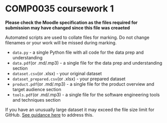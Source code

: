 # COMP0035 coursework 1

**Please check the Moodle specification as the files required for submission may have changed since this file was creaeted**

Automated scripts are used to collate files for marking. Do not change filenames or your work will be missed during marking.

- `data.py` - a single Python file with all code for the data prep and understanding
- `data.pdf`(or .md/.mp3) - a single file for the data prep and understanding section
- `dataset.csv`(or .xlsx) - your original dataset
- `dataset_prepared.csv`(or .xlsx) - your prepared dataset
- `product.pdf`(or .md/.mp3) - a single file for the product overview and target audience section
- `tools.pdf`(or .md/.mp3) - a single file for the software engineering tools and techniques section

If you have an unusually large dataset it may exceed the file size limit for GitHub. [See guidance here](https://docs.github.com/en/repositories/working-with-files/managing-large-files/about-large-files-on-github) to address this.
